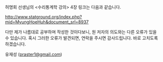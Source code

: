 허명회 선생님의 <수리통계학 강의> 4장 링크는 다음과 같습니다.

http://www.statground.org/index.php?mid=MyungHoeHuh&document_srl=8937

다만 제가 나름대로 공부하며 작성한 것이다보니, 원 저자의 의도와는 다른 오류가 있을 수 있습니다. 혹시 그러한 오류가 발견되면, 연락을 주시면 감사드립니다. 바로 고치도록 하겠습니다.

유재성 (praster1@gmail.com)
